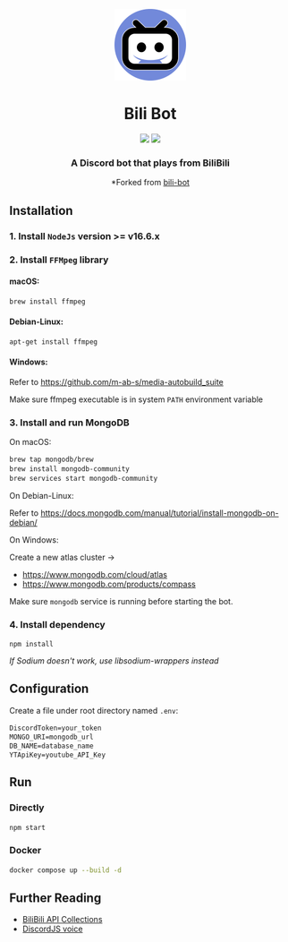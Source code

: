 <p align="center">
    <img src="./assets/img/icon.png" width="128" height="128">
</p>

<h1 align="center">
    Bili Bot
</h1>

<p align="center">
<a align="center" href="https://www.bilibili.com"><img src="https://img.shields.io/badge/bilibili-API-0ACDFF?logo=bilibili"></a>
<a align="center" href="https://discord.js.org"><img src="https://img.shields.io/badge/discord-bot-_.svg?colorB=8C9EFF&logo=discord"></a>
</p>

<h3 align="center">
A Discord bot that plays from BiliBili
</h3>
<p align="center">*Forked from <a href="https://github.com/JyaouShingan/bili-bot">bili-bot</a></p>

## Installation
### 1. Install `NodeJs` version >= v16.6.x
### 2. Install `FFMpeg` library

#### macOS:
```sh
brew install ffmpeg
```

#### Debian-Linux:
```sh
apt-get install ffmpeg
```

#### Windows:

Refer to https://github.com/m-ab-s/media-autobuild_suite

Make sure ffmpeg executable is in system `PATH` environment variable

### 3. Install and run MongoDB

On macOS:
```bash
brew tap mongodb/brew
brew install mongodb-community
brew services start mongodb-community
```

On Debian-Linux:

Refer to https://docs.mongodb.com/manual/tutorial/install-mongodb-on-debian/

On Windows:

Create a new atlas cluster -> 
- https://www.mongodb.com/cloud/atlas
- https://www.mongodb.com/products/compass

Make sure `mongodb` service is running before starting the bot.

### 4. Install dependency

```
npm install
```

*If Sodium doesn't work, use libsodium-wrappers instead*

## Configuration

Create a file under root directory named `.env`:
```dotenv
DiscordToken=your_token
MONGO_URI=mongodb_url
DB_NAME=database_name
YTApiKey=youtube_API_Key
```

## Run
### Directly
```sh
npm start
```

### Docker
```sh
docker compose up --build -d
```

## Further Reading

 - [BiliBili API Collections](https://github.com/SocialSisterYi/bilibili-API-collect)
 - [DiscordJS voice](https://discordjs.guide/voice/)
